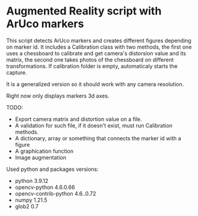 # Augmented Reality script with ArUco markers

This script detects ArUco markers and creates different figures depending on marker id. 
It includes a Calibration class with two methods, the first one uses a chessboard to calibrate and get camera's distorsion value and its matrix, the second one takes photos of the chessboard on different transformations. If calibration folder is empty, automaticaly starts the capture.

It is a generalized version so it should work with any camera resolution.

Right now only displays markers 3d axes.

TODO:
- Export camera matrix and distortion value on a file.
- A validation for such file, if it doesn't exist, must run Calibration methods.
- A dictionary, array or something that connects the marker id with a figure
- A graphication function
- Image augmentation

Used python and packages versions:
- python 3.9.12
- opencv-python 4.6.0.66
- opencv-contrib-python 4.6..0.72
- numpy 1.21.5
- glob2 0.7
